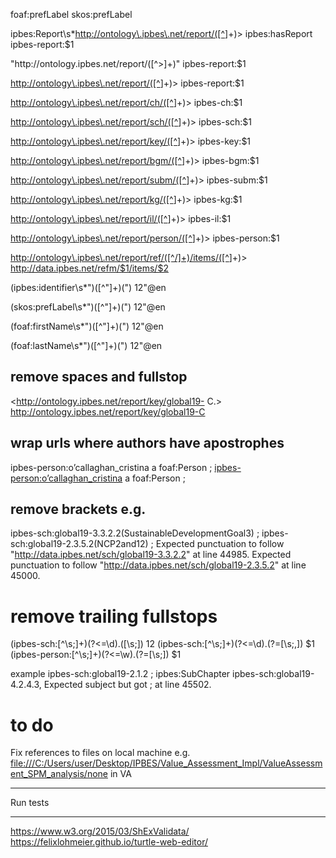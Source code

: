 foaf:prefLabel
skos:prefLabel

ipbes:Report\s*<http://ontology\.ipbes\.net/report/([^>]+)>
ipbes:hasReport ipbes-report:$1

"http://ontology\.ipbes\.net/report/([^>]+)"
ipbes-report:$1

<http://ontology\.ipbes\.net/report/([^>]+)>
ipbes-report:$1

<http://ontology\.ipbes\.net/report/ch/([^>]+)>
ipbes-ch:$1

<http://ontology\.ipbes\.net/report/sch/([^>]+)>
ipbes-sch:$1

<http://ontology\.ipbes\.net/report/key/([^>]+)>
ipbes-key:$1

<http://ontology\.ipbes\.net/report/bgm/([^>]+)>
ipbes-bgm:$1

<http://ontology\.ipbes\.net/report/subm/([^>]+)>
ipbes-subm:$1

<http://ontology\.ipbes\.net/report/kg/([^>]+)>
ipbes-kg:$1

<http://ontology\.ipbes\.net/report/il/([^>]+)>
ipbes-il:$1

<http://ontology\.ipbes\.net/report/person/([^>]+)>
ipbes-person:$1

<http://ontology\.ipbes\.net/report/ref/([^/]+)/items/([^>]+)>
<http://data.ipbes.net/refm/$1/items/$2>

(ipbes:identifier\s*")([^"]+)(")
$1$2"@en

(skos:prefLabel\s*")([^"]+)(")
$1$2"@en

(foaf:firstName\s*")([^"]+)(")
$1$2"@en

(foaf:lastName\s*")([^"]+)(")
$1$2"@en

## remove spaces and fullstop
<http://ontology.ipbes.net/report/key/global19- C.>
<http://ontology.ipbes.net/report/key/global19-C>

## wrap urls where authors have apostrophes
ipbes-person:o’callaghan_cristina a foaf:Person ;
<ipbes-person:o’callaghan_cristina> a foaf:Person ;

## remove brackets e.g. 
ipbes-sch:global19-3.3.2.2(SustainableDevelopmentGoal3) ;
ipbes-sch:global19-2.3.5.2(NCP2and12) ;
Expected punctuation to follow "http://data.ipbes.net/sch/global19-3.3.2.2" at line 44985.
Expected punctuation to follow "http://data.ipbes.net/sch/global19-2.3.5.2" at line 45000.

# remove trailing fullstops
(ipbes-sch:[^\s;]+)(?<=\d)\.([\s;])
$1$2
(ipbes-sch:[^\s;]+)(?<=\d)\.(?=[\s;,])
$1
(ipbes-person:[^\s;]+)(?<=\w)\.(?=[\s;])
$1

example
ipbes-sch:global19-2.1.2 ;
ipbes:SubChapter ipbes-sch:global19-4.2.4.3,
Expected subject but got ; at line 45502.

# to do
Fix references to files on local machine e.g. <file:///C:/Users/user/Desktop/IPBES/Value_Assessment_Impl/ValueAssessment_SPM_analysis/none> in VA

***********************************************************************
Run tests 
***********************************************************************
https://www.w3.org/2015/03/ShExValidata/
https://felixlohmeier.github.io/turtle-web-editor/


